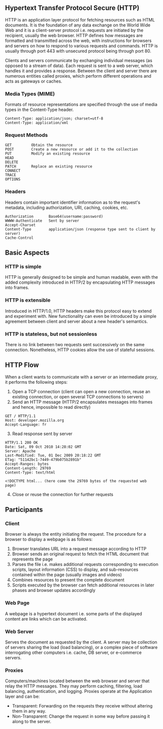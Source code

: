 ## Hypertext Transfer Protocol Secure (HTTP)

HTTP is an application layer protocol for fetching resources such as HTML documents. It is the foundation of any data exchange on the World Wide Web and it is a client-server protocol i.e. requests are initiated by the recipient, usually the web browser. HTTP defines how messages are formatted and transmitted across the web, with instructions for browsers and servers on how to respond to various requests and commands. HTTP is usually through port 443 with unsecured protocol being through port 80.

Clients and servers communicate by exchanging individual messages (as opposed to a stream of data). Each request is sent to a web server, which handles it and provides a response. Between the client and server there are numerous entities called proxies, which perform different operations and acts as gateways or caches.

### Media Types (MIME)

Formats of resource representations are specified through the use of media types in the Content-Type header.

```
Content-Type: application/json; charset=utf-8
Content-Type: application/xml
```

### Request Methods

```
GET         Obtain the resource
POST        Create a new resource or add it to the collection
PUT         Modify an existing resource
HEAD
DELETE
PATCH       Replace an existing resource
CONNECT
TRACE
OPTIONS
```

### Headers

Headers contain important identifier information as to the request's metadata, including authorization, URI, caching, cookies, etc.

```
Authorization       Base64(username:password)
WWWW-Authenticate   Sent by server
Accept-Charset
Content-Type        application/json (response type sent to client by server)
Cache-Control
```

## Basic Aspects

### HTTP is simple

HTTP is generally designed to be simple and human readable, even with the added complexity introduced in HTTP/2 by encapsulating HTTP messages into frames.

### HTTP is extensible

Introduced in HTTP/1.0, HTTP headers make this protocol easy to extend and experiment with. New functionality can even be introduced by a simple agreement between client and server about a new header's semantics.

### HTTP is stateless, but not sessionless

There is no link between two requests sent successively on the same connection. Nonetheless, HTTP cookies allow the use of stateful sessions.

## HTTP Flow

When a client wants to communicate with a server or an intermediate proxy, it performs the following steps:

1. Open a TCP connection (client can open a new connection, reuse an existing connection, or open several TCP connections to servers)
2. Send an HTTP message (HTTP/2 encapsulates messages into frames and hence, impossible to read directly)

```
GET / HTTP/1.1
Host: developer.mozilla.org
Accept-Language: fr
```

3. Read response sent by server

```
HTTP/1.1 200 OK
Date: Sat, 09 Oct 2010 14:28:02 GMT
Server: Apache
Last-Modified: Tue, 01 Dec 2009 20:18:22 GMT
ETag: "51142bc1-7449-479b075b2891b"
Accept-Ranges: bytes
Content-Length: 29769
Content-Type: text/html

<!DOCTYPE html... (here come the 29769 bytes of the requested web page)
```

4. Close or reuse the connection for further requests

## Participants

### Client

Browser is always the entity initiating the request. The procedure for a browser to display a webpage is as follows:

1. Browser translates URL into a request message according to HTTP
2. Browser sends an original request to fetch the HTML document that represents the page
3. Parses the file i.e. makes additional requests corresponding to execution scripts, layout information (CSS) to display, and sub-resources contained within the page (usually images and videos)
4. Combines resources to present the complete document
5. Scripts executed by the browser can fetch additional resources in later phases and browser updates accordingly

### Web Page

A webpage is a hypertext document i.e. some parts of the displayed content are links which can be activated.

### Web Server

Serves the document as requested by the client. A server may be collection of servers sharing the load (load balancing), or a complex piece of software interrogating other computers i.e. cache, DB server, or e-commerce servers.

### Proxies

Computers/machines located between the web browser and server that relay the HTTP messages. They may perform caching, filtering, load balancing, authentication, and logging. Proxies operate at the Application layer and can be:

- Transparent: Forwarding on the requests they receive without altering them in any way.
- Non-Transparent: Change the request in some way before passing it along to the server.
